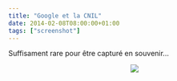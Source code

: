 ```yaml
---
title: "Google et la CNIL"
date: 2014-02-08T08:00:00+01:00
tags: ["screenshot"]
---
```

Suffisament rare pour être capturé en souvenir...

<div class="separator" style="clear: both; text-align: center;"><a href="http://2.bp.blogspot.com/--9Ieb9CxNLg/UvXVzPkvVDI/AAAAAAAADvA/fIcYw2vC19g/s1600/cnil.png" imageanchor="1" style="margin-left: 1em; margin-right: 1em;"><img border="0" src="http://2.bp.blogspot.com/--9Ieb9CxNLg/UvXVzPkvVDI/AAAAAAAADvA/fIcYw2vC19g/s400/cnil.png" /></a></div>
